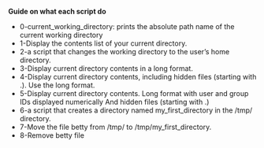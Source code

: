 **Guide on what each script do**
- 0-current\_working\_directory: prints the absolute path name of the current working directory
- 1-Display the contents list of your current directory.
- 2-a script that changes the working directory to the user’s home directory.
- 3-Display current directory contents in a long format.
- 4-Display current directory contents, including hidden files (starting with .). Use the long format.
- 5-Display current directory contents.
Long format
with user and group IDs displayed numerically
And hidden files (starting with .)
- 6-a script that creates a directory named my\_first\_directory in the /tmp/ directory.
- 7-Move the file betty from /tmp/ to /tmp/my\_first\_directory.
- 8-Remove betty file

